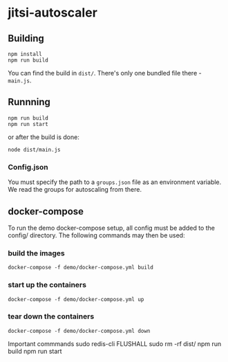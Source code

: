 # jitsi-autoscaler

## Building
```
npm install
npm run build
```

You can find the build in `dist/`. There's only one bundled file there - `main.js`.

## Runnning

```
npm run build
npm run start
```

or after the build is done:

```
node dist/main.js
```

### Config.json

You must specify the path to a `groups.json` file as an environment variable. We read the groups for autoscaling from there.

## docker-compose

To run the demo docker-compose setup, all config must be added to the config/ directory.
The following commands may then be used:

### build the images
```
docker-compose -f demo/docker-compose.yml build
```

### start up the containers
```
docker-compose -f demo/docker-compose.yml up
```

### tear down the containers
```
docker-compose -f demo/docker-compose.yml down
```
Important commmands
sudo redis-cli FLUSHALL
sudo  rm -rf dist/
    npm run build
    npm run start